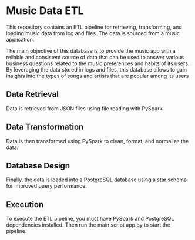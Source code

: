 # Music Data ETL

This repository contains an ETL pipeline for retrieving, transforming, and loading music data from log and files. The data is sourced from a music application. 

The main objective of this database is to provide the music app with a reliable and consistent source of data that can be used to answer various business questions related to the music preferences and habits of its users. By leveraging the data stored in logs and files, this database allows to gain insights into the types of songs and artists that are popular among its users 

## Data Retrieval
Data is retrieved from JSON files using file reading with PySpark.

## Data Transformation
Data is then transformed using PySpark to clean, format, and normalize the data.

## Database Design
Finally, the data is loaded into a PostgreSQL database using a star schema for improved query performance.

## Execution 
To execute the ETL pipeline, you must have PySpark and PostgreSQL dependencies installed. Then run the main script app.py to start the pipeline.
